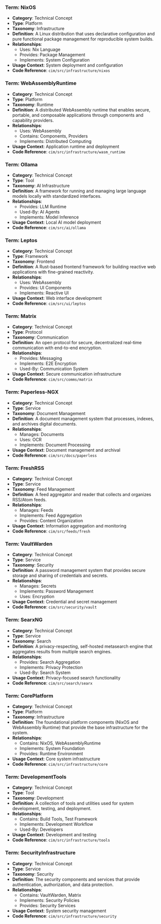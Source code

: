 ### Term: NixOS
- **Category**: Technical Concept
- **Type**: Platform
- **Taxonomy**: Infrastructure
- **Definition**: A Linux distribution that uses declarative configuration and pure functional package management for reproducible system builds.
- **Relationships**:
  * Uses: Nix Language
  * Provides: Package Management
  * Implements: System Configuration
- **Usage Context**: System deployment and configuration
- **Code Reference**: `cim/src/infrastructure/nixos`

### Term: WebAssemblyRuntime
- **Category**: Technical Concept
- **Type**: Platform
- **Taxonomy**: Runtime
- **Definition**: A distributed WebAssembly runtime that enables secure, portable, and composable applications through components and capability providers.
- **Relationships**:
  * Uses: WebAssembly
  * Contains: Components, Providers
  * Implements: Distributed Computing
- **Usage Context**: Application runtime and deployment
- **Code Reference**: `cim/src/infrastructure/wasm_runtime`

### Term: Ollama
- **Category**: Technical Concept
- **Type**: Tool
- **Taxonomy**: AI Infrastructure
- **Definition**: A framework for running and managing large language models locally with standardized interfaces.
- **Relationships**:
  * Provides: LLM Runtime
  * Used-By: AI Agents
  * Implements: Model Inference
- **Usage Context**: Local AI model deployment
- **Code Reference**: `cim/src/ai/ollama`

### Term: Leptos
- **Category**: Technical Concept
- **Type**: Framework
- **Taxonomy**: Frontend
- **Definition**: A Rust-based frontend framework for building reactive web applications with fine-grained reactivity.
- **Relationships**:
  * Uses: WebAssembly
  * Provides: UI Components
  * Implements: Reactive UI
- **Usage Context**: Web interface development
- **Code Reference**: `cim/src/ui/leptos`

### Term: Matrix
- **Category**: Technical Concept
- **Type**: Protocol
- **Taxonomy**: Communication
- **Definition**: An open protocol for secure, decentralized real-time communication with end-to-end encryption.
- **Relationships**:
  * Provides: Messaging
  * Implements: E2E Encryption
  * Used-By: Communication System
- **Usage Context**: Secure communication infrastructure
- **Code Reference**: `cim/src/comms/matrix`

### Term: Paperless-NGX
- **Category**: Technical Concept
- **Type**: Service
- **Taxonomy**: Document Management
- **Definition**: A document management system that processes, indexes, and archives digital documents.
- **Relationships**:
  * Manages: Documents
  * Uses: OCR
  * Implements: Document Processing
- **Usage Context**: Document management and archival
- **Code Reference**: `cim/src/docs/paperless`

### Term: FreshRSS
- **Category**: Technical Concept
- **Type**: Service
- **Taxonomy**: Feed Management
- **Definition**: A feed aggregator and reader that collects and organizes RSS/Atom feeds.
- **Relationships**:
  * Manages: Feeds
  * Implements: Feed Aggregation
  * Provides: Content Organization
- **Usage Context**: Information aggregation and monitoring
- **Code Reference**: `cim/src/feeds/fresh`

### Term: VaultWarden
- **Category**: Technical Concept
- **Type**: Service
- **Taxonomy**: Security
- **Definition**: A password management system that provides secure storage and sharing of credentials and secrets.
- **Relationships**:
  * Manages: Secrets
  * Implements: Password Management
  * Uses: Encryption
- **Usage Context**: Credential and secret management
- **Code Reference**: `cim/src/security/vault`

### Term: SearxNG
- **Category**: Technical Concept
- **Type**: Service
- **Taxonomy**: Search
- **Definition**: A privacy-respecting, self-hosted metasearch engine that aggregates results from multiple search engines.
- **Relationships**:
  * Provides: Search Aggregation
  * Implements: Privacy Protection
  * Used-By: Search System
- **Usage Context**: Privacy-focused search functionality
- **Code Reference**: `cim/src/search/searx`

### Term: CorePlatform
- **Category**: Technical Concept
- **Type**: Platform
- **Taxonomy**: Infrastructure
- **Definition**: The foundational platform components (NixOS and WebAssembly Runtime) that provide the base infrastructure for the system.
- **Relationships**:
  * Contains: NixOS, WebAssemblyRuntime
  * Implements: System Foundation
  * Provides: Runtime Environment
- **Usage Context**: Core system infrastructure
- **Code Reference**: `cim/src/infrastructure/core`

### Term: DevelopmentTools
- **Category**: Technical Concept
- **Type**: Tool
- **Taxonomy**: Development
- **Definition**: A collection of tools and utilities used for system development, testing, and deployment.
- **Relationships**:
  * Contains: Build Tools, Test Framework
  * Implements: Development Workflow
  * Used-By: Developers
- **Usage Context**: Development and testing
- **Code Reference**: `cim/src/infrastructure/tools`

### Term: SecurityInfrastructure
- **Category**: Technical Concept
- **Type**: Service
- **Taxonomy**: Security
- **Definition**: The security components and services that provide authentication, authorization, and data protection.
- **Relationships**:
  * Contains: VaultWarden, Matrix
  * Implements: Security Policies
  * Provides: Security Services
- **Usage Context**: System security management
- **Code Reference**: `cim/src/infrastructure/security` 